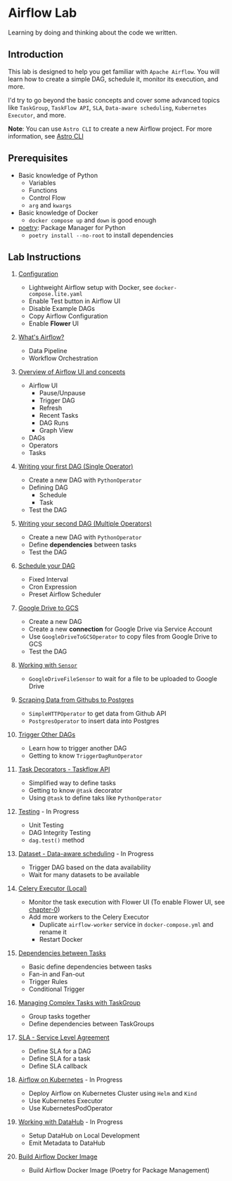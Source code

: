 # Airflow Lab

Learning by doing and thinking about the code we written.

## Introduction

This lab is designed to help you get familiar with `Apache Airflow`. You will learn how to create a simple DAG, schedule it, monitor its execution, and more.

I'd try to go beyond the basic concepts and cover some advanced topics like `TaskGroup`, `TaskFlow API`, `SLA`, `Data-aware scheduling`, `Kubernetes Executor`, and more.

**Note**: You can use `Astro CLI` to create a new Airflow project. For more information, see [Astro CLI](https://www.astronomer.io/docs/astro/cli/get-started-cli)

## Prerequisites

- Basic knowledge of Python
  - Variables
  - Functions
  - Control Flow
  - `arg` and `kwargs`
- Basic knowledge of Docker
  - `docker compose up` and `down` is good enough
- [poetry](https://python-poetry.org/docs/#installation): Package Manager for Python
  - `poetry install --no-root` to install dependencies

## Lab Instructions

1. [Configuration](docs/chapter-0/README.md)

   - Lightweight Airflow setup with Docker, see `docker-compose.lite.yaml`
   - Enable Test button in Airflow UI
   - Disable Example DAGs
   - Copy Airflow Configuration
   - Enable **Flower** UI

2. [What's Airflow?](docs/chapter-01/README.md)

   - Data Pipeline
   - Workflow Orchestration

3. [Overview of Airflow UI and concepts](docs/chapter-02/README.md)

   - Airflow UI
     - Pause/Unpause
     - Trigger DAG
     - Refresh
     - Recent Tasks
     - DAG Runs
     - Graph View
   - DAGs
   - Operators
   - Tasks

4. [Writing your first DAG (Single Operator)](docs/chapter-03/README.md)

   - Create a new DAG with `PythonOperator`
   - Defining DAG
     - Schedule
     - Task
   - Test the DAG

5. [Writing your second DAG (Multiple Operators)](docs/chapter-04/README.md)

   - Create a new DAG with `PythonOperator`
   - Define **dependencies** between tasks
   - Test the DAG

6. [Schedule your DAG](docs/chapter-05/README.md)

   - Fixed Interval
   - Cron Expression
   - Preset Airflow Scheduler

7. [Google Drive to GCS](docs/chapter-06/README.md)

   - Create a new DAG
   - Create a new **connection** for Google Drive via Service Account
   - Use `GoogleDriveToGCSOperator` to copy files from Google Drive to GCS
   - Test the DAG

8. [Working with `Sensor`](docs/chapter-07/README.md)

   - `GoogleDriveFileSensor` to wait for a file to be uploaded to Google Drive

9. [Scraping Data from Githubs to Postgres](docs/chapter-08/README.md)

   - `SimpleHTTPOperator` to get data from Github API
   - `PostgresOperator` to insert data into Postgres

10. [Trigger Other DAGs](docs/chapter-09/README.md)

    - Learn how to trigger another DAG
    - Getting to know `TriggerDagRunOperator`

11. [Task Decorators - Taskflow API](docs/chapter-10/README.md)

    - Simplified way to define tasks
    - Getting to know `@task` decorator
    - Using `@task` to define taks like `PythonOperator`

12. [Testing](docs/chapter-11/README.md) - In Progress

    - Unit Testing
    - DAG Integrity Testing
    - `dag.test()` method

13. [Dataset - Data-aware scheduling](docs/chapter-12/README.md) - In Progress

    - Trigger DAG based on the data availability
    - Wait for many datasets to be available

14. [Celery Executor (Local)](docs/chapter-13/README.md)

    - Monitor the task execution with Flower UI (To enable Flower UI, see [chapter-0](docs/chapter-0/README.md))
    - Add more workers to the Celery Executor
      - Duplicate `airflow-worker` service in `docker-compose.yml` and rename it
      - Restart Docker

15. [Dependencies between Tasks](docs/chapter-14/README.md)

    - Basic define dependencies between tasks
    - Fan-in and Fan-out
    - Trigger Rules
    - Conditional Trigger

16. [Managing Complex Tasks with TaskGroup](./docs/chapter-15/README.md)
    - Group tasks together
    - Define dependencies between TaskGroups
17. [SLA - Service Level Agreement](./docs/chapter-16/README.md)
    - Define SLA for a DAG
    - Define SLA for a task
    - Define SLA callback
18. [Airflow on Kubernetes](./docs/chapter-17/README.md) - In Progress
    - Deploy Airflow on Kubernetes Cluster using `Helm` and `Kind`
    - Use Kubernetes Executor
    - Use KubernetesPodOperator
19. [Working with DataHub](./docs/chapter-18/README.md) - In Progress

    - Setup DataHub on Local Development
    - Emit Metadata to DataHub

20. [Build Airflow Docker Image](./docs/chapter-19/README.md)
    - Build Airflow Docker Image (Poetry for Package Management)
